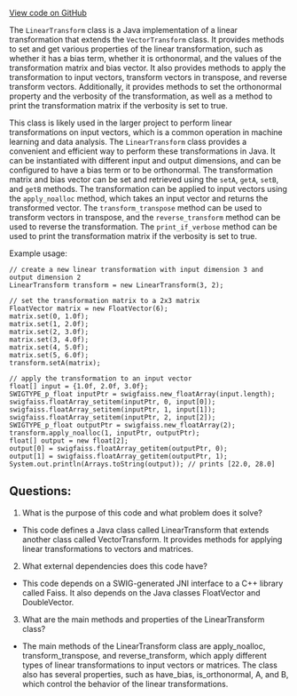 [View code on GitHub](https://github.com/misbahsy/the-algorithm/ann/src/main/java/com/twitter/ann/faiss/swig/LinearTransform.java)

The `LinearTransform` class is a Java implementation of a linear transformation that extends the `VectorTransform` class. It provides methods to set and get various properties of the linear transformation, such as whether it has a bias term, whether it is orthonormal, and the values of the transformation matrix and bias vector. It also provides methods to apply the transformation to input vectors, transform vectors in transpose, and reverse transform vectors. Additionally, it provides methods to set the orthonormal property and the verbosity of the transformation, as well as a method to print the transformation matrix if the verbosity is set to true.

This class is likely used in the larger project to perform linear transformations on input vectors, which is a common operation in machine learning and data analysis. The `LinearTransform` class provides a convenient and efficient way to perform these transformations in Java. It can be instantiated with different input and output dimensions, and can be configured to have a bias term or to be orthonormal. The transformation matrix and bias vector can be set and retrieved using the `setA`, `getA`, `setB`, and `getB` methods. The transformation can be applied to input vectors using the `apply_noalloc` method, which takes an input vector and returns the transformed vector. The `transform_transpose` method can be used to transform vectors in transpose, and the `reverse_transform` method can be used to reverse the transformation. The `print_if_verbose` method can be used to print the transformation matrix if the verbosity is set to true.

Example usage:

```
// create a new linear transformation with input dimension 3 and output dimension 2
LinearTransform transform = new LinearTransform(3, 2);

// set the transformation matrix to a 2x3 matrix
FloatVector matrix = new FloatVector(6);
matrix.set(0, 1.0f);
matrix.set(1, 2.0f);
matrix.set(2, 3.0f);
matrix.set(3, 4.0f);
matrix.set(4, 5.0f);
matrix.set(5, 6.0f);
transform.setA(matrix);

// apply the transformation to an input vector
float[] input = {1.0f, 2.0f, 3.0f};
SWIGTYPE_p_float inputPtr = swigfaiss.new_floatArray(input.length);
swigfaiss.floatArray_setitem(inputPtr, 0, input[0]);
swigfaiss.floatArray_setitem(inputPtr, 1, input[1]);
swigfaiss.floatArray_setitem(inputPtr, 2, input[2]);
SWIGTYPE_p_float outputPtr = swigfaiss.new_floatArray(2);
transform.apply_noalloc(1, inputPtr, outputPtr);
float[] output = new float[2];
output[0] = swigfaiss.floatArray_getitem(outputPtr, 0);
output[1] = swigfaiss.floatArray_getitem(outputPtr, 1);
System.out.println(Arrays.toString(output)); // prints [22.0, 28.0]
```
## Questions: 
 1. What is the purpose of this code and what problem does it solve?
- This code defines a Java class called LinearTransform that extends another class called VectorTransform. It provides methods for applying linear transformations to vectors and matrices.

2. What external dependencies does this code have?
- This code depends on a SWIG-generated JNI interface to a C++ library called Faiss. It also depends on the Java classes FloatVector and DoubleVector.

3. What are the main methods and properties of the LinearTransform class?
- The main methods of the LinearTransform class are apply_noalloc, transform_transpose, and reverse_transform, which apply different types of linear transformations to input vectors or matrices. The class also has several properties, such as have_bias, is_orthonormal, A, and B, which control the behavior of the linear transformations.